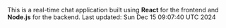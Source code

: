 This is a real-time chat application built using **React** for the frontend and **Node.js** for the backend.
Last updated: Sun Dec 15 09:07:40 UTC 2024
